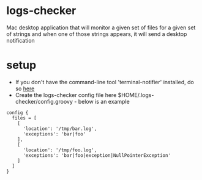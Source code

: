 logs-checker
==============
Mac desktop application that will monitor a given set of files for a given set of strings and when one of those
strings appears, it will send a desktop notification

setup
==============
* If you don't have the command-line tool 'terminal-notifier' installed, do so <a href="https://github.com/alloy/terminal-notifier" target="_blank">here</a>
* Create the logs-checker config file here $HOME/.logs-checker/config.groovy - below is an example

```
config {
  files = [
    [
      'location': '/tmp/bar.log',
      'exceptions': 'bar|foo'
    ],
    [
      'location': '/tmp/foo.log',
      'exceptions': 'bar|foo|exception|NullPointerException'
    ]
  ]
}

```
